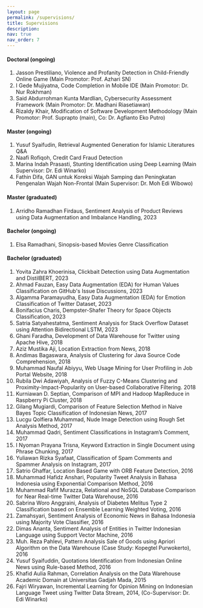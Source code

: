 ```yaml
---
layout: page
permalink: /supervisions/
title: Supervisions
description: 
nav: true
nav_order: 7
---
```


#### Doctoral (ongoing)

1. Jasson Prestiliano, Violence and Profanity Detection in Child-Friendly Online Game (Main Promotor: Prof. Azhari SN)
2. I Gede Mujiyatna, Code Completion in Mobile IDE (Main Promotor: Dr. Nur Rokhman)
3. Said Abdurrohman Kunta Mardlian, Cybersecurity Assessment Framework (Main Promotor: Dr. Madhani Riasetiawan)
4. Rizaldy Khair, Modification of Software Development Methodology (Main Promotor: Prof. Suprapto (main), Co: Dr. Agfianto Eko Putro)

#### Master (ongoing)

1. Yusuf Syaifudin, Retrieval Augmented Generation for Islamic Literatures Q&A
2. Naafi Rofiqoh, Credit Card Fraud Detection
3. Marina Indah Prasasti, Stunting Identification using Deep Learning (Main Supervisor: Dr. Edi Winarko)
4. Fathin Difa, GAN untuk Koreksi Wajah Samping dan Peningkatan Pengenalan Wajah Non-Frontal (Main Supervisor: Dr. Moh Edi Wibowo)

#### Master (graduated)

1. Arridho Ramadhan Firdaus, Sentiment Analysis of Product Reviews using Data Augmentation and Imbalance Handling, 2023

#### Bachelor (ongoing)
1. Elsa Ramadhani, Sinopsis-based Movies Genre Classification

#### Bachelor (graduated)

1. Yovita Zahra Khoerinisa, Clickbait Detection using Data Augmentation and DistilBERT, 2023
2. Ahmad Fauzan, Easy Data Augmentation (EDA) for Human Values Classification on GitHub's Issue Discussions, 2023
1. Algamma Paramayudha, Easy Data Augmentation (EDA) for Emotion Classification of Twitter Dataset, 2023
1. Bonifacius Charis, Dempster-Shafer Theory for Space Objects Classification, 2023
1. Satria Satyahestatma, Sentiment Analysis for Stack Overflow Dataset using Attention Bidirectional LSTM, 2023
1. Ghani Faradha, Development of Data Warehouse for Twitter using Apache Hive, 2018
2. Aziz Mustika Aji, Location Extraction from News, 2018
3. Andimas Bagaswara, Analysis of Clustering for Java Source Code Comprehension, 2018
4. Muhammad Naufal Abiyyu, Web Usage Mining for User Profiling in Job Portal Website, 2018
5. Rubila Dwi Adawiyah, Analysis of Fuzzy C-Means Clustering and Proximity-Impact-Popularity on User-based Collaborative Filtering. 2018
6. Kurniawan D. Septian, Comparison of MPI and Hadoop MapReduce in Raspberry Pi Cluster, 2018
7. Gilang Mugiardi, Comparison of Feature Selection Method in Naive Bayes Topic Classification of Indonesian News, 2017
8. Lucgu Qolfiera Muhammad, Nude Image Detection using Rough Set Analysis Method, 2017
9. Muhammad Qadri, Sentiment Classifications in Instagram’s Comment, 2017
10. I Nyoman Prayana Trisna, Keyword Extraction in Single Document using Phrase Chunking, 2017
11. Yuliawan Rizka Syafaat, Classification of Spam Comments and Spammer Analysis on Instagram, 2017
12. Satrio Ghaffar, Location Based Game with ORB Feature Detection, 2016
13. Muhammad Hafidz Anshari, Popularity Tweet Analysis in Bahasa Indonesia using Exponential Comparison Method, 2016
14. Muhammad Rafif Murazza, Relational and NoSQL Database Comparison for Near Real-time Twitter Data Warehouse, 2016
15. Sabrina Woro Anggraini, Analysis of Diabetes Melitus Type 2 Classification based on Ensemble Learning Weighted Voting, 2016
16. Zamahsyari, Sentiment Analysis of Economic News in Bahasa Indonesia using Majority Vote Classifier, 2016
17. Dimas Ananta, Sentiment Analysis of Entities in Twitter Indonesian Language using Support Vector Machine, 2016
18. Muh. Reza Pahlevi, Pattern Analysis Sale of Goods using Apriori Algorithm on the Data Warehouse (Case Study: Kopegtel Purwokerto), 2016
19. Yusuf Syaifuddin, Quotations Identification from Indonesian Online News using Rule-based Method, 2016
20. Khafid Aulia Rahman, Correlation Analysis on the Data Warehouse Academic Domain at Universitas Gadjah Mada, 2015
21. Fajri Wiryawan, Incremental Learning for Opinion Mining on Indonesian Language Tweet using Twitter Data Stream, 2014, (Co-Supervisor: Dr. Edi Winarko)
